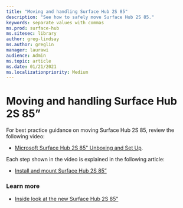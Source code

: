 ```yaml
---
title: "Moving and handling Surface Hub 2S 85"
description: "See how to safely move Surface Hub 2S 85."
keywords: separate values with commas
ms.prod: surface-hub
ms.sitesec: library
author: greg-lindsay
ms.author: greglin
manager: laurawi
audience: Admin
ms.topic: article
ms.date: 01/21/2021
ms.localizationpriority: Medium
---
```

# Moving and handling Surface Hub 2S 85”

For best practice guidance on moving Surface Hub 2S 85, review the following video: 
- [Microsoft Surface Hub 2S 85" Unboxing and Set Up](https://aka.ms/Hub2S85Unboxing). 

Each step shown in the video is explained in the following article:

- [Install and mount Surface Hub 2S 85”](surface-hub-2s-85-install-mount.md)

### Learn more
- [Inside look at the new Surface Hub 2S 85"](https://techcommunity.microsoft.com/t5/surface-it-pro-blog/inside-look-at-the-new-surface-hub-2s-85/ba-p/1721773)

